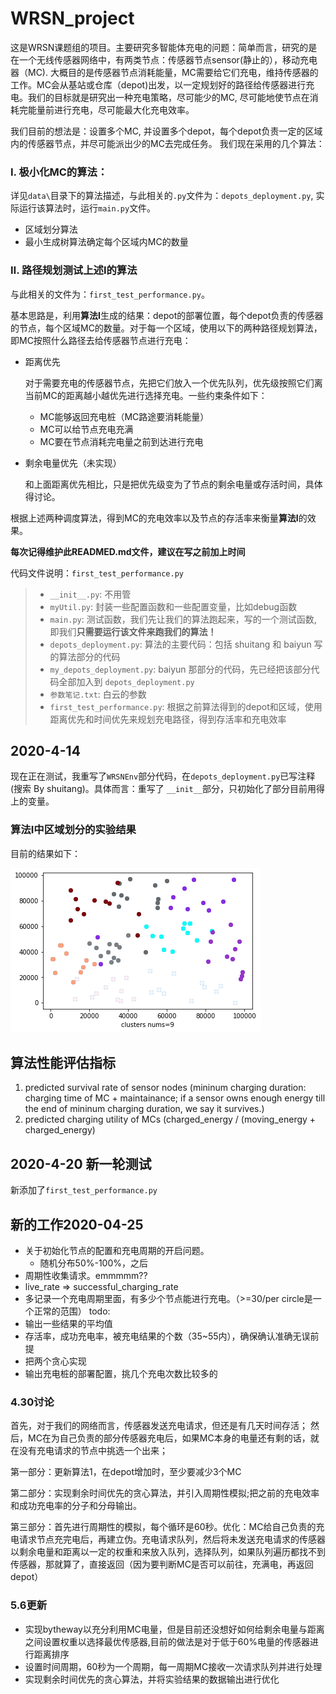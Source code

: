 # WRSN_project
这是WRSN课题组的项目。主要研究多智能体充电的问题：简单而言，研究的是在一个无线传感器网络中，有两类节点：传感器节点sensor(静止的），移动充电器（MC). 大概目的是传感器节点消耗能量，MC需要给它们充电，维持传感器的工作。MC会从基站或仓库（depot)出发，以一定规划好的路径给传感器进行充电。我们的目标就是研究出一种充电策略，尽可能少的MC, 尽可能地使节点在消耗完能量前进行充电，尽可能最大化充电效率。

我们目前的想法是：设置多个MC, 并设置多个depot，每个depot负责一定的区域内的传感器节点，并尽可能派出少的MC去完成任务。
我们现在采用的几个算法：

### Ⅰ. 极小化MC的算法：

详见`data\`目录下的算法描述，与此相关的`.py`文件为：`depots_deployment.py`, 实际运行该算法时，运行`main.py`文件。

- 区域划分算法
- 最小生成树算法确定每个区域内MC的数量

### Ⅱ. 路径规划测试上述I的算法

与此相关的文件为：`first_test_performance.py`。

基本思路是，利用**算法Ⅰ**生成的结果：depot的部署位置，每个depot负责的传感器的节点，每个区域MC的数量。对于每一个区域，使用以下的两种路径规划算法，即MC按照什么路径去给传感器节点进行充电：

- 距离优先

  对于需要充电的传感器节点，先把它们放入一个优先队列，优先级按照它们离当前MC的距离越小越优先进行选择充电。一些约束条件如下：

  - MC能够返回充电桩（MC路途要消耗能量）
  - MC可以给节点充电充满
  - MC要在节点消耗完电量之前到达进行充电

- 剩余电量优先（未实现）

  和上面距离优先相比，只是把优先级变为了节点的剩余电量或存活时间，具体得讨论。

根据上述两种调度算法，得到MC的充电效率以及节点的存活率来衡量**算法I**的效果。

**每次记得维护此READMED.md文件，建议在写之前加上时间**

代码文件说明：`first_test_performance.py`
>- `__init__.py`: 不用管
>- `myUtil.py`: 封装一些配置函数和一些配置变量，比如debug函数
>- `main.py`: 测试函数，我们先让我们的算法跑起来，写的一个测试函数, 即我们**只需要运行该文件来跑我们的算法！**
>- `depots_deployment.py`: 算法的主要代码：包括 shuitang 和 baiyun 写的算法部分的代码
>- `my_depots_deployment.py`: baiyun 那部分的代码，先已经把该部分代码全部加入到 `depots_deployment.py`
>- `参数笔记.txt`: 白云的参数
>- `first_test_performance.py`: 根据之前算法得到的depot和区域，使用距离优先和时间优先来规划充电路径，得到存活率和充电效率

## 2020-4-14

现在正在测试，我重写了`WRSNEnv`部分代码，在`depots_deployment.py`已写注释(搜索 By shuitang)。具体而言：重写了 `__init__`部分，只初始化了部分目前用得上的变量。


### 算法I中区域划分的实验结果

目前的结果如下：

![result](image/result.png)



## 算法性能评估指标
1. predicted survival rate of sensor nodes (mininum charging duration: charging time of MC + maintainance; if a sensor owns enough energy till the end of mininum charging duration, we say it survives.)
2. predicted charging utility of MCs (charged_energy / (moving_energy + charged_energy)

## 2020-4-20 新一轮测试

新添加了`first_test_performance.py`


## 新的工作2020-04-25

- 关于初始化节点的配置和充电周期的开启问题。
  - 随机分布50%-100%，之后
- 周期性收集请求。emmmmm??
- live_rate => successful_charging_rate
- 多记录一个充电周期里面，有多少个节点能进行充电。（>=30/per circle是一个正常的范围）
todo:
- 输出一些结果的平均值
- 存活率，成功充电率，被充电结果的个数（35~55内），确保确认准确无误前提
- 把两个贪心实现
- 输出充电桩的部署配置，挑几个充电次数比较多的

### 4.30讨论
首先，对于我们的网络而言，传感器发送充电请求，但还是有几天时间存活；
然后，MC在为自己负责的部分传感器充电后，如果MC本身的电量还有剩的话，就在没有充电请求的节点中挑选一个出来；

第一部分：更新算法1，在depot增加时，至少要减少3个MC

第二部分：实现剩余时间优先的贪心算法，并引入周期性模拟;把之前的充电效率和成功充电率的分子和分母输出。

第三部分：首先进行周期性的模拟，每个循环是60秒。优化：MC给自己负责的充电请求节点充完电后，再建立伪。充电请求队列，然后将未发送充电请求的传感器以剩余电量和距离以一定的权重和来放入队列，选择队列，如果队列遍历都找不到传感器，那就算了，直接返回（因为要判断MC是否可以前往，充满电，再返回depot）
### 5.6更新
- 实现bytheway以充分利用MC电量，但是目前还没想好如何给剩余电量与距离之间设置权重以选择最优传感器,目前的做法是对于低于60%电量的传感器进行距离排序
- 设置时间周期，60秒为一个周期，每一周期MC接收一次请求队列并进行处理
- 实现剩余时间优先的贪心算法，并将实验结果的数据输出进行优化
